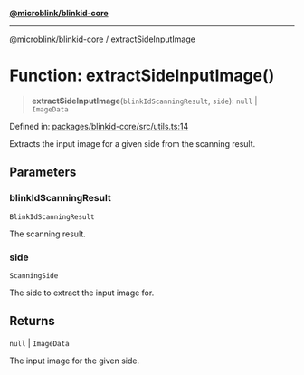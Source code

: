 [**@microblink/blinkid-core**](../README.md)

---

[@microblink/blinkid-core](../README.md) / extractSideInputImage

# Function: extractSideInputImage()

> **extractSideInputImage**(`blinkIdScanningResult`, `side`): `null` \| `ImageData`

Defined in: [packages/blinkid-core/src/utils.ts:14](https://github.com/BlinkID/blinkid-web/blob/main/packages/blinkid-core/src/utils.ts)

Extracts the input image for a given side from the scanning result.

## Parameters

### blinkIdScanningResult

`BlinkIdScanningResult`

The scanning result.

### side

`ScanningSide`

The side to extract the input image for.

## Returns

`null` \| `ImageData`

The input image for the given side.
